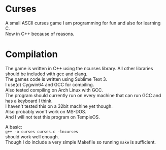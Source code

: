 # Curses
A small ASCII curses game I am programming for fun and also for learning C.
<br>Now in C++ because of reasons.

# Compilation
The game is written in C++ using the ncurses library. All other
libraries should be included with gcc and clang.
<br>The games code is written using Sublime Text 3.
<br>I use(d) Cygwin64 and GCC for compiling.
<br>Also tested compiling on Arch Linux with GCC.
<br>The program should currently run on every machine that can run GCC and has a keyboard I think.
<br>I haven't tested this on a 32bit machine yet though.
<br>Also probably won't work on MS-DOS.
<br>And I will not test this program on TempleOS.

A basic:
<br><code>g++ -o curses curses.c -lncurses</code>
<br>should work well enough.
<br>Though I do include a very simple Makefile so running <code>make</code> is sufficient.
